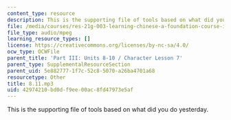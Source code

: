 ```yaml
---
content_type: resource
description: This is the supporting file of tools based on what did you do yesterday.
file: /media/courses/res-21g-003-learning-chinese-a-foundation-course-in-mandarin-spring-2011/42974210bd0df9ee00ac8fd47973e5af_8.11.mp3
file_type: audio/mpeg
learning_resource_types: []
license: https://creativecommons.org/licenses/by-nc-sa/4.0/
ocw_type: OCWFile
parent_title: 'Part III: Units 8-10 / Character Lesson 7'
parent_type: SupplementalResourceSection
parent_uid: 5e882777-1f7c-52c8-5070-a26ba4701a68
resourcetype: Other
title: 8.11.mp3
uid: 42974210-bd0d-f9ee-00ac-8fd47973e5af
---
```

This is the supporting file of tools based on what did you do yesterday.
